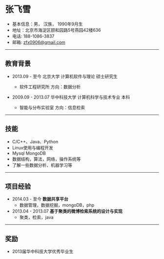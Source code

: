 张飞雪
===========

- 基本信息：男， 汉族， 1990年9月生
- 地址：北京市海淀区颐和园路5号燕园42楼636
- 电话: 188-1086-3837
- 邮箱: zfx0906@gmail.com

***
教育背景
--------
- 2013.09 - 至今 北京大学  计算机软件与理论   硕士研究生

    - 软件工程研究所  方向：数据分析

- 2009.09 - 2013.07 华中科技大学  计算机科学与技术专业   本科
    - 智能与分布实验室  方向：信息检索   

***
技能
--------

- C/C++、Java、Python
- Linux使用与编程开发
- Mysql MongoDB
- 数据结构，算法，网络，操作系统等
- 了解一些数据分析、机器学习等


***
项目经验
--------
- 2014.03 - 至今   **数据共享平台** 
    - <description>数据管理，数据挖掘，mongoDB，php</description>
- 2013.04 - 2013.07   **基于聚类的微博检索系统的设计与实现** 
    - <description>聚类，检索，java</description>

***
奖励
----------
- 2013届华中科技大学优秀毕业生

